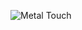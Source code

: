 ![Metal Touch](https://github.com/Brandon-SR/Sensores_R2/assets/132231023/cb126d8d-b4ae-4cad-8212-42560b9b8858)
